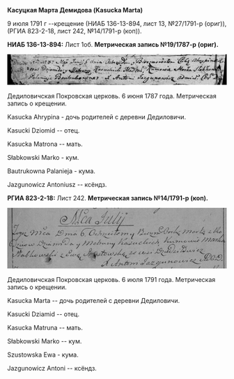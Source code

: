 **Касуцкая Марта Демидова (Kasucka Marta)**

9 июля 1791 г --крещение (НИАБ 136-13-894, лист 13, №27/1791-р (ориг)),
(РГИА 823-2-18, лист 242, №14/1791-р (коп)).

**НИАБ 136-13-894:** Лист 1об. **Метрическая запись №19/1787-р (ориг).**

![](./media/1d9964f1f347e34cee5e5a613b61b3f7fabe3f87.png)

Дедиловичская Покровская церковь. 6 июня 1787 года. Метрическая запись о
крещении.

Kasucka Ahrypina - дочь родителей с деревни Дедиловичи.

Kasucki Dziomid -- отец.

Kasucka Matrona -- мать.

Słabkowski Marko - кум.

Bautrukowna Palanieja - кума.

Jazgunowicz Antoniusz -- ксёндз.

**РГИА 823-2-18:** Лист 242. **Метрическая запись №14/1791-р (коп).**

![](./media/2d7dff7f60039e288095d4ff9b39bfd2ecb53e3c.png)

Дедиловичская Покровская церковь. 6 июля 1791 года. Метрическая запись о
крещении.

Kasucka Marta -- дочь родителей с деревни Дедиловичи.

Kasucki Dziamid -- отец.

Kasucka Matruna -- мать.

Słabkowski Marko -- кум.

Szustowska Ewa - кума.

Jazgunowicz Antoni -- ксёндз.
